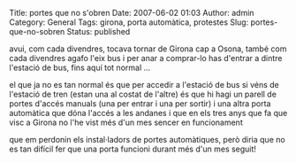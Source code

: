 Title: portes que no s'obren
Date: 2007-06-02 01:03
Author: admin
Category: General
Tags: girona, porta automàtica, protestes
Slug: portes-que-no-sobren
Status: published

avui, com cada divendres, tocava tornar de Girona cap a Osona, també com cada divendres agafo l'eix bus i per anar a comprar-lo has d'entrar a dintre l'estació de bus, fins aquí tot normal ...

el que ja no es tan normal és que per accedir a l'estació de bus si véns de l'estació de tren (estan una al costat de l'altre) és que hi hagi un parell de portes d'accés manuals (una per entrar i una per sortir) i una altra porta automàtica que dóna l'accés a les andanes i que en els tres anys que fa que visc a Girona no l'he vist més d'un mes sencer en funcionament

que em perdonin els instal·ladors de portes automàtiques, però diria que no es tan difícil fer que una porta funcioni durant més d'un mes seguit!
